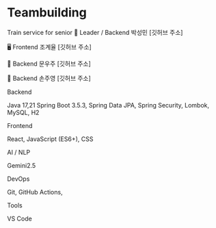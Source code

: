 # Teambuilding
Train service for senior
👑 Leader / Backend
박성민
[깃허브 주소]

🖥️ Frontend
조계율
[깃허브 주소]

🔩 Backend
문우주
[깃허브 주소]

🔩 Backend
손주영
[깃허브 주소]

Backend

Java 17,21  Spring Boot 3.5.3, Spring Data JPA, Spring Security, Lombok, MySQL, H2

Frontend

React, JavaScript (ES6+), CSS

AI / NLP

Gemini2.5

DevOps

Git, GitHub Actions, 

Tools

VS Code

